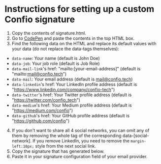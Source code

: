 # Instructions for setting up a custom Confio signature

1. Copy the contents of signature.html.
2. Go to [CodePen](https://codepen.io/pen/?editors=1000) and paste the contents in the top HTML box.
3. Find the following data on the HTML and replace its default values with your data (do not replace the data-tags themselves):
  - `data-name`: Your name (default is John Doe)
  - `data-job`: Your job role (default is Job Role)
  - `data-mail-link`'s href: "mailto:[your-email-address]" (default is "mailto:mail@confio.tech")
  - `data-mail`: Your email address (default is mail@confio.tech)
  - `data-linkedin`'s href: Your LinkedIn profile address (default is "https://www.linkedin.com/company/confio-tech")
  - `data-twitter`'s href: Your Twitter profile address (default is "https://twitter.com/confio_tech")
  - `data-medium`'s href: Your Medium profile address (default is "https://medium.com/confio")
  - `data-github`'s href: Your GitHub profile address (default is "https://github.com/confio")

4. If you don't want to share all 4 social networks, you can omit any of them by removing the whole <a> tag of the corresponding data-[social-network]. If you remove LinkedIn, you need to remove the `margin-left:10px;` style from the next social link.
5. Copy the signature that has generated below.
6. Paste it in your signature configuration field of your email provider.
